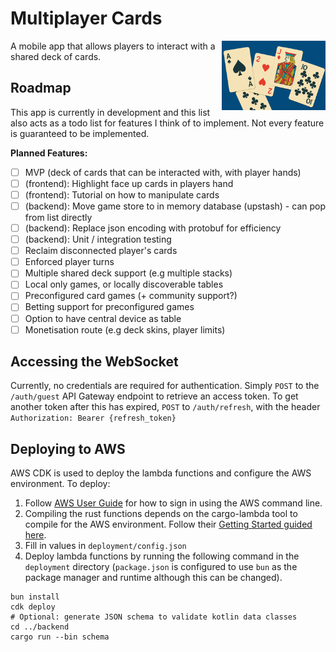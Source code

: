 # Multiplayer Cards
<img style="float: right" src=".github/readme_image.png" width=33%>
A mobile app that allows players to interact with a shared deck of cards.

## Roadmap
This app is currently in development and this list also acts as a todo list for features I
think of to implement. Not every feature is guaranteed to be implemented.

**Planned Features:**
- [ ] MVP (deck of cards that can be interacted with, with player hands)
- [ ] (frontend): Highlight face up cards in players hand
- [ ] (frontend): Tutorial on how to manipulate cards
- [ ] (backend): Move game store to in memory database (upstash) - can pop from list directly
- [ ] (backend): Replace json encoding with protobuf for efficiency
- [ ] (backend): Unit / integration testing
- [ ] Reclaim disconnected player's cards
- [ ] Enforced player turns
- [ ] Multiple shared deck support (e.g multiple stacks)
- [ ] Local only games, or locally discoverable tables
- [ ] Preconfigured card games (+ community support?)
- [ ] Betting support for preconfigured games
- [ ] Option to have central device as table
- [ ] Monetisation route (e.g deck skins, player limits)

## Accessing the WebSocket
Currently, no credentials are required for authentication. Simply `POST` to the `/auth/guest` API Gateway endpoint to retrieve an access token. To get another token after this has expired, `POST` to `/auth/refresh`, with the header `Authorization: Bearer {refresh_token}` 

## Deploying to AWS
AWS CDK is used to deploy the lambda functions and configure the AWS environment. To deploy:

1) Follow [AWS User Guide](https://docs.aws.amazon.com/signin/latest/userguide/command-line-sign-in.html) for how to sign in using the AWS command line.
2) Compiling the rust functions depends on the cargo-lambda tool to compile for the AWS environment. Follow their [Getting Started guided here](https://www.cargo-lambda.info/guide/getting-started.html).
3) Fill in values in `deployment/config.json` 
4) Deploy lambda functions by running the following command in the `deployment` directory (`package.json` is configured to use `bun` as the package manager and runtime although this can be changed).

```shell
bun install
cdk deploy
# Optional: generate JSON schema to validate kotlin data classes
cd ../backend
cargo run --bin schema
```